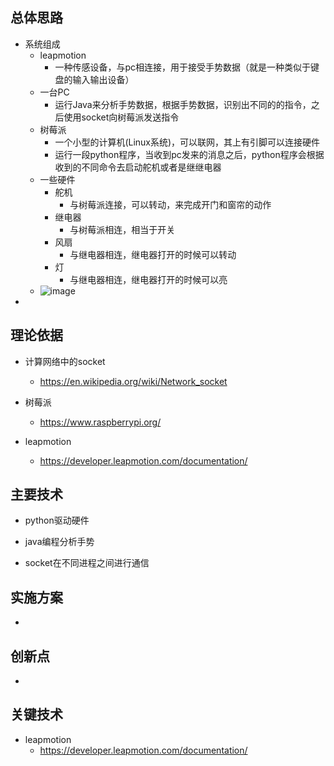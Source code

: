 ## 总体思路
+ 系统组成
    + leapmotion
        + 一种传感设备，与pc相连接，用于接受手势数据（就是一种类似于键盘的输入输出设备）
    + 一台PC
        + 运行Java来分析手势数据，根据手势数据，识别出不同的的指令，之后使用socket向树莓派发送指令 
    + 树莓派
        + 一个小型的计算机(Linux系统)，可以联网，其上有引脚可以连接硬件
        + 运行一段python程序，当收到pc发来的消息之后，python程序会根据收到的不同命令去启动舵机或者是继继电器
    + 一些硬件
        + 舵机
            + 与树莓派连接，可以转动，来完成开门和窗帘的动作
        + 继电器
            + 与树莓派相连，相当于开关
        + 风扇
            + 与继电器相连，继电器打开的时候可以转动
        + 灯
            +  与继电器相连，继电器打开的时候可以亮
    + ![image](http://www.qtu404.com/imageLib/github/xtkjyl.png)
+ 
## 理论依据
+ 计算网络中的socket 
    + https://en.wikipedia.org/wiki/Network_socket

+ 树莓派
    + https://www.raspberrypi.org/

+ leapmotion
    + https://developer.leapmotion.com/documentation/

## 主要技术
+ python驱动硬件

+ java编程分析手势

+ socket在不同进程之间进行通信

## 实施方案
+ 

## 创新点
+ 

## 关键技术
+ leapmotion
    + https://developer.leapmotion.com/documentation/